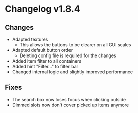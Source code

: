 # Changelog v1.8.4

## Changes
- Adapted textures
  - This allows the buttons to be clearer on all GUI scales
- Adapted default button order
  - Deleting config file is required for the changes
- Added item filter to all containers
- Added hint "Filter..." to filter bar
- Changed internal logic and slightly improved performance

## Fixes
- The search box now loses focus when clicking outside
- Dimmed slots now don't cover picked up items anymore